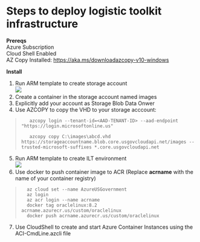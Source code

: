 # Steps to deploy logistic toolkit infrastructure

**Prereqs** \
    Azure Subscription \
    Cloud Shell Enabled \
    AZ Copy Installed: https://aka.ms/downloadazcopy-v10-windows

**Install**
1. Run ARM template to create storage account \
    <a href="https://portal.azure.us/#create/Microsoft.Template/uri/https%3A%2F%2Fraw.githubusercontent.com%2Fpaulhakim%2FLogisticsToolkit%2Fmaster%2FCreateStorageForImage.json"  target="_blank">
    <img src="http://azuredeploy.net/AzureGov.png"/>
    </a>
2. Create a container in the storage account named images
3. Explicitly add your account as Storage Blob Data Onwer
4. Use AZCOPY to copy the VHD to your storage acccount:
>        azcopy login --tenant-id=<AAD-TENANT-ID> --aad-endpoint "https://login.microsoftonline.us"
>
>        azcopy copy C:\images\abcd.vhd https://storageaccountname.blob.core.usgovcloudapi.net/images --trusted-microsoft-suffixes *.core.usgovcloudapi.net
5. Run ARM template to create ILT environment \
    <a href="https://portal.azure.us/#create/Microsoft.Template/uri/https%3A%2F%2Fraw.githubusercontent.com%2Fpaulhakim%2FLogisticsToolkit%2Fmaster%2FAzuredeploy.json"  target="_blank">
    <img src="http://azuredeploy.net/AzureGov.png"/>
    </a>
6. Use docker to push container image to ACR (Replace **acrname** with the name of your container registry)
>       az cloud set --name AzureUSGovernment
>       az login
>       az acr login --name acrname
>       docker tag oraclelinux:8.2 acrname.azurecr.us/custom/oraclelinux
>       docker push acrname.azurecr.us/custom/oraclelinux

7. Use CloudShell to create and start Azure Container Instances using the ACI-CmdLine.azcli file



